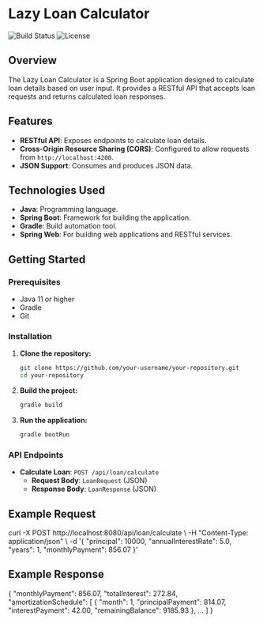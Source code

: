 # Lazy Loan Calculator

![Build Status](https://img.shields.io/badge/build-passing-brightgreen)
![License](https://img.shields.io/badge/license-MIT-blue)

## Overview
The Lazy Loan Calculator is a Spring Boot application designed to calculate loan details based on user input. It provides a RESTful API that accepts loan requests and returns calculated loan responses.

## Features
- **RESTful API**: Exposes endpoints to calculate loan details.
- **Cross-Origin Resource Sharing (CORS)**: Configured to allow requests from `http://localhost:4200`.
- **JSON Support**: Consumes and produces JSON data.

## Technologies Used
- **Java**: Programming language.
- **Spring Boot**: Framework for building the application.
- **Gradle**: Build automation tool.
- **Spring Web**: For building web applications and RESTful services.



## Getting Started

### Prerequisites
- Java 11 or higher
- Gradle
- Git

### Installation
1. **Clone the repository:**
   ```sh
   git clone https://github.com/your-username/your-repository.git
   cd your-repository
   ```

2. **Build the project:**
   ```sh
   gradle build
   ```

3. **Run the application:**
   ```sh
   gradle bootRun
   ```

### API Endpoints
- **Calculate Loan**: `POST /api/loan/calculate`
  - **Request Body**: `LoanRequest` (JSON)
  - **Response Body**: `LoanResponse` (JSON)

## Example Request
curl -X POST http://localhost:8080/api/loan/calculate \ -H "Content-Type: application/json" \ -d '{ "principal": 10000, "annualInterestRate": 5.0, "years": 1, "monthlyPayment": 856.07 }'



## Example Response
{ "monthlyPayment": 856.07, "totalInterest": 272.84, "amortizationSchedule": [ { "month": 1, "principalPayment": 814.07, "interestPayment": 42.00, "remainingBalance": 9185.93 }, … ] }

